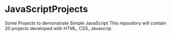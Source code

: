 # JavaScriptProjects
 Some Projects to demonstrate Simple JavaScript
 This repository will contain 20 projects 
 developed with HTML, CSS, Javascrip.

